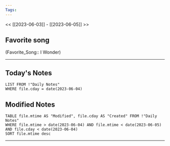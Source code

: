 ```yaml
---
Tags:
---
```

<< [[2023-06-03]] - [[2023-06-05]] >>
## Favorite song
(Favorite_Song:: I Wonder)

___
## Today's Notes
```dataview
LIST FROM !"Daily Notes"
WHERE file.cday = date(2023-06-04)
```
## Modified Notes
```dataview
TABLE file.mtime AS "Modified", file.cday AS "Created" FROM !"Daily Notes" 
WHERE file.mtime > date(2023-06-04) AND file.mtime < date(2023-06-05) AND file.cday < date(2023-06-04)
SORT file.mtime desc
```
___
